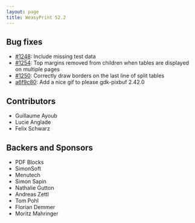 ```yaml
---
layout: page
title: WeasyPrint 52.2
---
```


## Bug fixes

* [#1248](https://github.com/Kozea/WeasyPrint/pull/1248):
  Include missing test data
* [#1254](https://github.com/Kozea/WeasyPrint/issues/1254):
  Top margins removed from children when tables are displayed on multiple pages
* [#1250](https://github.com/Kozea/WeasyPrint/pull/1250):
  Correctly draw borders on the last line of split tables
* [a6f9c80](https://github.com/Kozea/WeasyPrint/commit/a6f9c80):
  Add a nice gif to please gdk-pixbuf 2.42.0

## Contributors

- Guillaume Ayoub
- Lucie Anglade
- Felix Schwarz

## Backers and Sponsors

- PDF Blocks
- SimonSoft
- Menutech
- Simon Sapin
- Nathalie Gutton
- Andreas Zettl
- Tom Pohl
- Florian Demmer
- Moritz Mahringer
